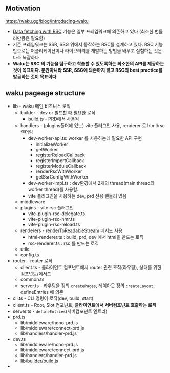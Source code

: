 ## Motivation
https://waku.gg/blog/introducing-waku

- [Data fetching with RSC](Server%20Component/Data%20fetching%20with%20RSC.md) 기능은 일부 프레임워크에 의존하고 있다 (최소한 번들러만큼은 필요함)
- 기존 프레임워크는 SSR, SSG 위에서 동작하는 RSC를 설계하고 있다. RSC 기능만으로는 어플리케이션이나 라이브러리를 개발하는 방법을 배우고 실험하는 것은 다소 복잡하다
- **Waku는 RSC 의 기능을 탐구하고 학습할 수 있도록하는 최소한의 API를 제공하는 것이 목표이다. 뿐만아니라 SSR, SSG에 의존하지 않고 RSC의 best practice를 발굴하는 것이 목표이다**

## waku pageage structure
- lib - waku 메인 비즈니스 로직
	- builder - dev or 빌드할 때 필요한 로직
		- build.ts - PRD에서 사용됨
	- handlers - (plugins폴더에 있는) vite 플러그인 사용, renderer 로 html/rsc 렌더링
		- dev-worker-api.ts: worker 를 사용하는데 필요한 API 구현
			- initializeWorker
			- getWorker
			- registerReloadCallback
			- registerImportCallback
			- registerModuleCallback
			- renderRscWithWorker
			- getSsrConfigWithWorker
		- dev-worker-impl.ts : dev환경에서 2개의 thread(main thread와 worker thread)를 사용함.
		- vite 플러그인을 사용하는 dev, prd 전용 핸들러 있음
	- middleware
	- plugins - vite rsc 플러그인
		- vite-plugin-rsc-delegate.ts
		- vite-plugin-rsc-hmr.ts
		- vite-plugin-rsc-reload.ts
	- renderers - [renderToReadableStream](https://react.dev/reference/react-dom/server/renderToReadableStream) 메서드 사용
		- html-renderer.ts : build, prd, dev 에서 html을 만드는 로직
		- rsc-renderer.ts : rsc 를 만드는 로직
	- utils
	- config.ts
- router - router 로직
	- client.ts - 클라이언트 컴포넌트에서 router 관련 조작(라우팅), 상태를 위한 컴포넌트/메서드
	- common.ts
	- server.ts - 라우팅을 정의 `createPages`, 레이아웃 정의 `createLayout`, defineEntries 에 의존
- cli.ts - CLI 명령어 로직(dev, build, start)
- client.ts - Root, Slot 컴포넌트, **클라이언트에서 서버컴포넌트 호출하는 로직**
- server.ts - `defineEntries`(서버컴포넌트 엔트리)
- prd.ts
	- lib/middleware/hono-prd.js
	- lib/middleware/connect-prd.js
	- lib/handlers/handler-prd.js
- dev.ts
	- lib/middleware/hono-prd.js
	- lib/middleware/connect-prd.js
	- lib/handlers/handler-prd.js
	- lib/builder/build.js
- 